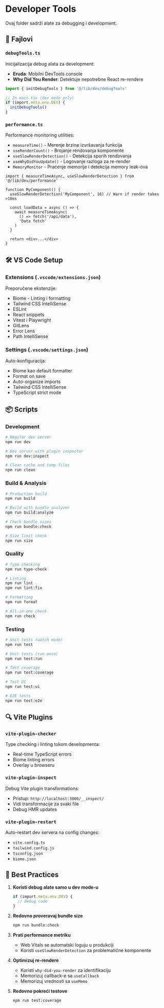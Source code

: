 # Developer Tools

Ovaj folder sadrži alate za debugging i development.

## 📁 Fajlovi

### `debugTools.ts`
Inicijalizacija debug alata za development:
- **Eruda**: Mobilni DevTools console
- **Why Did You Render**: Detektuje nepotrebne React re-rendere

```ts
import { initDebugTools } from '@/lib/dev/debugTools'

// In main.tsx (dev mode only)
if (import.meta.env.DEV) {
  initDebugTools()
}
```

### `performance.ts`
Performance monitoring utilities:
- `measureTime()` - Merenje brzine izvršavanja funkcija
- `useRenderCount()` - Brojanje rendovanja komponente
- `useSlowRenderDetection()` - Detekcija sporih rendovanja
- `useWhyDidYouUpdate()` - Logovanje razloga za re-render
- `MemoryMonitor` - Praćenje memorije i detekcija memory leak-ova

```tsx
import { measureTimeAsync, useSlowRenderDetection } from '@/lib/dev/performance'

function MyComponent() {
  useSlowRenderDetection('MyComponent', 16) // Warn if render takes >16ms
  
  const loadData = async () => {
    await measureTimeAsync(
      () => fetch('/api/data'),
      'Data fetch'
    )
  }
  
  return <div>...</div>
}
```

## 🛠️ VS Code Setup

### Extensions (`.vscode/extensions.json`)
Preporučene ekstenzije:
- Biome - Linting i formatting
- Tailwind CSS IntelliSense
- ESLint
- React snippets
- Vitest i Playwright
- GitLens
- Error Lens
- Path IntelliSense

### Settings (`.vscode/settings.json`)
Auto-konfiguracija:
- Biome kao default formatter
- Format on save
- Auto-organize imports
- Tailwind CSS IntelliSense
- TypeScript strict mode

## 📦 Scripts

### Development
```bash
# Regular dev server
npm run dev

# Dev server with plugin inspector
npm run dev:inspect

# Clean cache and temp files
npm run clean
```

### Build & Analysis
```bash
# Production build
npm run build

# Build with bundle analyzer
npm run build:analyze

# Check bundle sizes
npm run bundle:check

# Size limit check
npm run size
```

### Quality
```bash
# Type checking
npm run type-check

# Linting
npm run lint
npm run lint:fix

# Formatting
npm run format

# All-in-one check
npm run check
```

### Testing
```bash
# Unit tests (watch mode)
npm run test

# Unit tests (run once)
npm run test:run

# Test coverage
npm run test:coverage

# Test UI
npm run test:ui

# E2E tests
npm run test:e2e
```

## 🔍 Vite Plugins

### `vite-plugin-checker`
Type checking i linting tokom developmenta:
- Real-time TypeScript errors
- Biome linting errors
- Overlay u browseru

### `vite-plugin-inspect`
Debug Vite plugin transformations:
- Pristup: `http://localhost:3000/__inspect/`
- Vidi transformacije za svaki file
- Debug HMR updates

### `vite-plugin-restart`
Auto-restart dev servera na config changes:
- `vite.config.ts`
- `tailwind.config.js`
- `tsconfig.json`
- `biome.json`

## 🎯 Best Practices

1. **Koristi debug alate samo u dev mode-u**
   ```ts
   if (import.meta.env.DEV) {
     // Debug code
   }
   ```

2. **Redovno proveravaj bundle size**
   ```bash
   npm run bundle:check
   ```

3. **Prati performance metriku**
   - Web Vitals se automatski loguju u produkciji
   - Koristi `useSlowRenderDetection` za problematične komponente

4. **Optimizuj re-rendere**
   - Koristi `why-did-you-render` za identifikaciju
   - Memorizuj callback-e sa `useCallback`
   - Memorizuj vrednosti sa `useMemo`

5. **Redovno pokreći testove**
   ```bash
   npm run test:coverage
   ```

